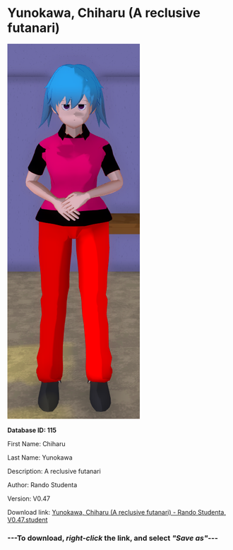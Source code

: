 # Yunokawa, Chiharu (A reclusive futanari)

<img src="https://raw.githubusercontent.com/Arbiter1223/Daigaku-Gurashi-Custom-Students/master/Students/Files/Yunokawa%2C%20Chiharu%20(A%20reclusive%20futanari).png" title="Yunokawa, Chiharu (A reclusive futanari) - Rando Studenta, V0.47">

**Database ID: 115**

First Name: Chiharu

Last Name: Yunokawa

Description: A reclusive futanari

Author: Rando Studenta

Version: V0.47

Download link: <a href="https://raw.githubusercontent.com/Arbiter1223/Daigaku-Gurashi-Custom-Students/master/Students/Files/Yunokawa%2C%20Chiharu%20(A%20reclusive%20futanari)%20-%20Rando%20Studenta%2C%20V0.47.student">Yunokawa, Chiharu (A reclusive futanari) - Rando Studenta, V0.47.student</a>

### ---**To download, _right-click_ the link, and select _"Save as"_**---
